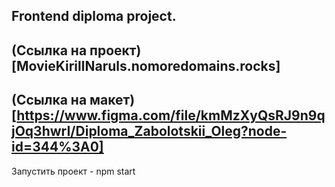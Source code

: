 ## Frontend diploma project.  

(Ссылка на проект)[MovieKirillNaruls.nomoredomains.rocks]
---
(Cсылка на макет)[https://www.figma.com/file/kmMzXyQsRJ9n9qjOq3hwrI/Diploma_Zabolotskii_Oleg?node-id=344%3A0]
---
Запустить проект - npm start